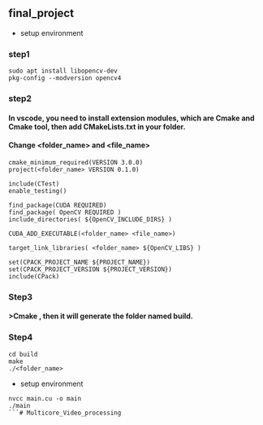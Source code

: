 ## final_project

* setup environment

### step1
```=cmd
sudo apt install libopencv-dev
pkg-config --modversion opencv4
```
### step2

#### In vscode, you need to install extension modules, which are Cmake and Cmake tool, then add CMakeLists.txt in your folder.

#### Change <folder_name> and <file_name>
```=txt
cmake_minimum_required(VERSION 3.0.0)
project(<folder_name> VERSION 0.1.0)

include(CTest)
enable_testing()

find_package(CUDA REQUIRED)
find_package( OpenCV REQUIRED )
include_directories( ${OpenCV_INCLUDE_DIRS} )

CUDA_ADD_EXECUTABLE(<folder_name> <file_name>)

target_link_libraries( <folder_name> ${OpenCV_LIBS} )

set(CPACK_PROJECT_NAME ${PROJECT_NAME})
set(CPACK_PROJECT_VERSION ${PROJECT_VERSION})
include(CPack)
```
### Step3 
#### >Cmake , then it will generate the folder named build.

### Step4
```=cmd
cd build
make
./<folder_name>
```

* setup environment
```=cmd
nvcc main.cu -o main
./main
```# Multicore_Video_processing
